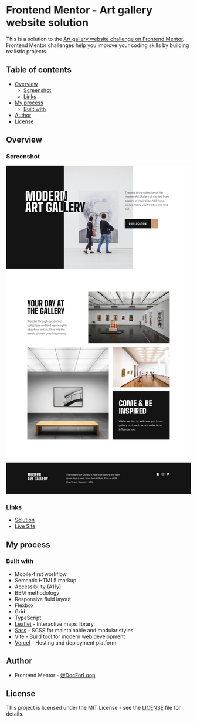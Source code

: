 # Frontend Mentor - Art gallery website solution

This is a solution to the [Art gallery website challenge on Frontend Mentor](https://www.frontendmentor.io/challenges/art-gallery-website-yVdrZlxyA). Frontend Mentor challenges help you improve your coding skills by building realistic projects. 

## Table of contents

- [Overview](#overview)
  - [Screenshot](#screenshot)
  - [Links](#links)
- [My process](#my-process)
  - [Built with](#built-with)
- [Author](#author)
- [License](#License)

## Overview

### Screenshot

![](./screenshot.png)

### Links

- [Solution](https://www.frontendmentor.io/)
- [Live Site](https://art-gallery-website-three-topaz.vercel.app/)

## My process

### Built with

- Mobile-first workflow
- Semantic HTML5 markup
- Accessibility (A11y)
- BEM methodology
- Responsive fluid layout
- Flexbox
- Grid
- TypeScript
- [Leaflet](https://leafletjs.com/) - Interactive maps library
- [Sass](https://sass-lang.com/) - SCSS for maintainable and modular styles
- [Vite](https://vite.dev/) - Build tool for modern web development
- [Vercel](https://vercel.com/) - Hosting and deployment platform

## Author

- Frontend Mentor - [@DocForLoop](https://www.frontendmentor.io/profile/DocForLoop)

## License

This project is licensed under the MIT License - see the [LICENSE](./LICENSE) file for details.